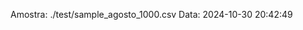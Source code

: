  Amostra: ./test/sample_agosto_1000.csv
                               Data: 2024-10-30 20:42:49
                        